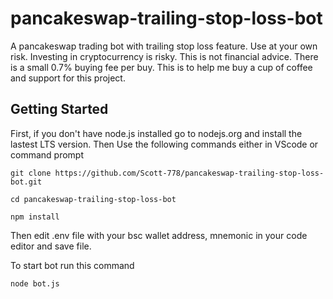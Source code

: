 # pancakeswap-trailing-stop-loss-bot
A pancakeswap trading bot with trailing stop loss feature. Use at your own risk. Investing in cryptocurrency is risky. This is not financial advice. There is a small 0.7% buying fee per buy. This is to help me buy a cup of coffee and support for this project. 
## Getting Started
First, if you don't have node.js installed go to nodejs.org and install the lastest LTS version.
Then Use the following commands either in VScode or command prompt 
```
git clone https://github.com/Scott-778/pancakeswap-trailing-stop-loss-bot.git
```
```
cd pancakeswap-trailing-stop-loss-bot
```
```
npm install
```
Then edit .env file with your bsc wallet address, mnemonic in your code editor and save file.

To start bot run this command
```
node bot.js
```
